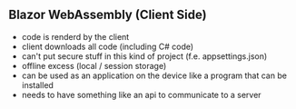 ## Blazor WebAssembly (Client Side)
- code is renderd by the client
- client downloads all code (including C# code)
- can't put secure stuff in this kind of project (f.e. appsettings.json)
- offline excess (local / session storage)
- can be used as an application on the device like a program that can be installed
- needs to have something like an api to communicate to a server
<!--stackedit_data:
eyJoaXN0b3J5IjpbLTgxNDM3MDY1Ml19
-->